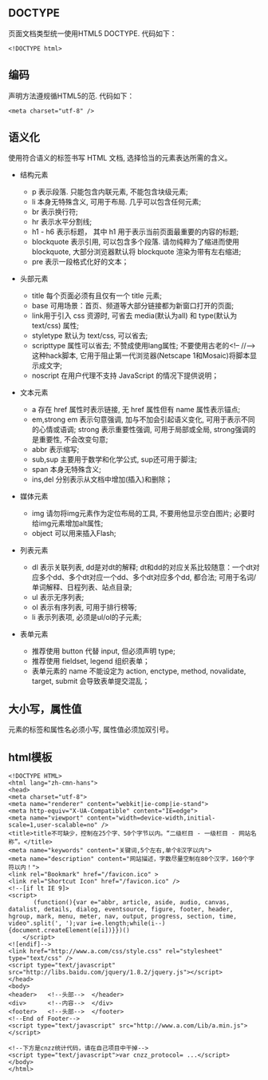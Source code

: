 ## DOCTYPE
页面文档类型统一使用HTML5 DOCTYPE. 代码如下：
```
<!DOCTYPE html>
```

## 编码
声明方法遵规循HTML5的范. 代码如下：
```
<meta charset="utf-8" />
```

## 语义化
使用符合语义的标签书写 HTML 文档, 选择恰当的元素表达所需的含义。

-  结构元素
   - p 表示段落. 只能包含内联元素, 不能包含块级元素;
   - li 本身无特殊含义, 可用于布局. 几乎可以包含任何元素;
   - br 表示换行符;
   - hr 表示水平分割线;
   - h1 - h6 表示标题， 其中 h1 用于表示当前页面最重要的内容的标题;
   - blockquote 表示引用, 可以包含多个段落. 请勿纯粹为了缩进而使用blockquote, 大部分浏览器默认将 blockquote 渲染为带有左右缩进;
   - pre 表示一段格式化好的文本；

- 头部元素
   - title 每个页面必须有且仅有一个 title 元素;
   - base 可用场景：首页、频道等大部分链接都为新窗口打开的页面;
   - link用于引入 css 资源时, 可省去 media(默认为all) 和 type(默认为text/css) 属性;
   - styletype 默认为 text/css, 可以省去;
   - scripttype 属性可以省去; 不赞成使用lang属性; 不要使用古老的<!– //–>这种hack脚本, 它用于阻止第一代浏览器(Netscape 1和Mosaic)将脚本显示成文字;
   - noscript 在用户代理不支持 JavaScript 的情况下提供说明；

- 文本元素
   - a 存在 href 属性时表示链接, 无 href 属性但有 name 属性表示锚点;
   - em,strong em 表示句意强调, 加与不加会引起语义变化, 可用于表示不同的心情或语调; strong 表示重要性强调, 可用于局部或全局, strong强调的是重要性, 不会改变句意;
   - abbr 表示缩写;
   - sub,sup 主要用于数学和化学公式, sup还可用于脚注;
   - span 本身无特殊含义;
   - ins,del 分别表示从文档中增加(插入)和删除；

- 媒体元素
   - img 请勿将img元素作为定位布局的工具, 不要用他显示空白图片; 必要时给img元素增加alt属性;
   - object 可以用来插入Flash;

- 列表元素
   - dl 表示关联列表, dd是对dt的解释; dt和dd的对应关系比较随意：一个dt对应多个dd、多个dt对应一个dd、多个dt对应多个dd, 都合法; 可用于名词/单词解释、日程列表、站点目录;
   - ul 表示无序列表;
   - ol 表示有序列表, 可用于排行榜等;
   - li 表示列表项, 必须是ul/ol的子元素;

- 表单元素
   - 推荐使用 button 代替 input, 但必须声明 type;
   - 推荐使用 fieldset, legend 组织表单；
   - 表单元素的 name 不能设定为 action, enctype, method, novalidate, target, submit 会导致表单提交混乱；

## 大小写，属性值
元素的标签和属性名必须小写, 属性值必须加双引号。

## html模板
```
<!DOCTYPE HTML>
<html lang="zh-cmn-hans">
<head>
<meta charset="utf-8">
<meta name="renderer" content="webkit|ie-comp|ie-stand">
<meta http-equiv="X-UA-Compatible" content="IE=edge">
<meta name="viewport" content="width=device-width,initial-scale=1,user-scalable=no" />
<title>title不可缺少，控制在25个字、50个字节以内。“二级栏目 - 一级栏目 - 网站名称”。</title>
<meta name="keywords" content="关键词,5个左右,单个8汉字以内">
<meta name="description" content="网站描述，字数尽量空制在80个汉字，160个字符以内！">
<link rel="Bookmark" href="/favicon.ico" >
<link rel="Shortcut Icon" href="/favicon.ico" />
<!--[if lt IE 9]>
<script>
       (function(){var e="abbr, article, aside, audio, canvas, datalist, details, dialog, eventsource, figure, footer, header, hgroup, mark, menu, meter, nav, output, progress, section, time, video".split(', ');var i=e.length;while(i--){document.createElement(e[i])}})()
    </script>
<![endif]-->
<link href="http://www.a.com/css/style.css" rel="stylesheet" type="text/css" />
<script type="text/javascript" src="http://libs.baidu.com/jquery/1.8.2/jquery.js"></script>
</head>
<body>
<header>   <!--头部-->  </header>
<div>      <!--内容-->  </div>
<footer>   <!--头部-->  </footer>
<!--End of Footer-->
<script type="text/javascript" src="http://www.a.com/Lib/a.min.js"></script>

<!--下方是cnzz统计代码，请在自己项目中干掉--> 
<script type="text/javascript">var cnzz_protocol= ...</script>
</body>
</html>
```


